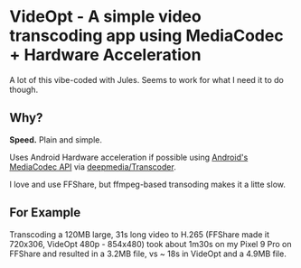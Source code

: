 # VideOpt - A simple video transcoding app using MediaCodec + Hardware Acceleration

A lot of this vibe-coded with Jules. Seems to work for what I need it to do though.

## Why?

**Speed.** Plain and simple. 

Uses Android Hardware acceleration if possible using [Android's MediaCodec API](https://developer.android.com/reference/android/media/MediaCodec) via [deepmedia/Transcoder](https://github.com/deepmedia/Transcoder).

I love and use FFShare, but ffmpeg-based transoding makes it a litte slow.

## For Example

Transcoding a 120MB large, 31s long video to H.265 (FFShare made it 720x306, VideOpt 480p - 854x480) took about 1m30s on my Pixel 9 Pro on FFShare and resulted in a 3.2MB file, vs ~ 18s in VideOpt and a 4.9MB file.
